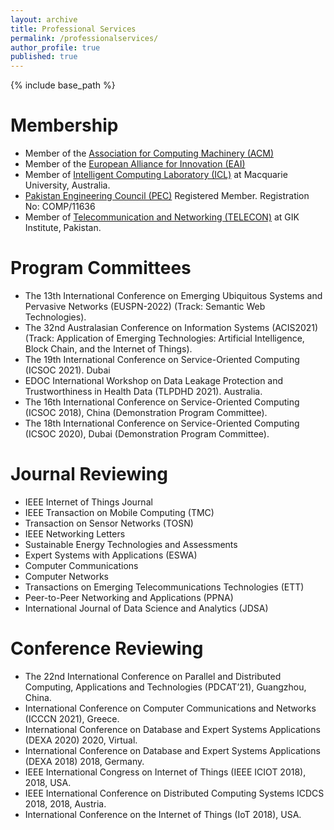 ```yaml
---
layout: archive
title: Professional Services
permalink: /professionalservices/
author_profile: true
published: true
---
```


{% include base_path %}



Membership
=====
*	Member of the <a href="https://www.acm.org/">Association for Computing Machinery (ACM)</a>
*	Member of the <a href="https://eai.eu/#!/">European Alliance for Innovation (EAI)</a>
*	Member of <a href="https://icl-mq.weebly.com/">Intelligent Computing Laboratory (ICL)</a> at Macquarie University, Australia. 
*	<a href="https://pec.org.pk/">Pakistan Engineering Council (PEC)</a> Registered Member. Registration No: COMP/11636
*	Member of <a href="https://giki.edu.pk/rd/rd-fcs/telecon/">Telecommunication and Networking (TELECON)</a>  at GIK Institute, Pakistan.

Program Committees
====
*	The 13th International Conference on Emerging Ubiquitous Systems and Pervasive Networks (EUSPN-2022) (Track: Semantic Web Technologies).
*	The 32nd Australasian Conference on Information Systems (ACIS2021) (Track: Application of Emerging Technologies: Artificial Intelligence, Block Chain, and the Internet of Things).
*	The 19th International Conference on Service-Oriented Computing (ICSOC 2021). Dubai
*	EDOC International Workshop on Data Leakage Protection and Trustworthiness in Health Data (TLPDHD 2021). Australia.
*	The 16th International Conference on Service-Oriented Computing (ICSOC 2018), China (Demonstration Program Committee).
*	The 18th International Conference on Service-Oriented Computing (ICSOC 2020), Dubai (Demonstration Program Committee).

Journal Reviewing
======
*	IEEE Internet of Things Journal
*	IEEE Transaction on Mobile Computing (TMC)
*	Transaction on Sensor Networks (TOSN)
*	IEEE Networking Letters
*	Sustainable Energy Technologies and Assessments
*	Expert Systems with Applications (ESWA)
*	Computer Communications
*	Computer Networks
*	Transactions on Emerging Telecommunications Technologies (ETT)
*	Peer-to-Peer Networking and Applications (PPNA)
*	International Journal of Data Science and Analytics (JDSA)

Conference Reviewing
====
*	The 22nd International Conference on Parallel and Distributed Computing, Applications and Technologies (PDCAT’21), Guangzhou, China.
*	International Conference on Computer Communications and Networks (ICCCN 2021), Greece.
*	International Conference on Database and Expert Systems Applications (DEXA 2020) 2020, Virtual.
*	International Conference on Database and Expert Systems Applications (DEXA 2018) 2018, Germany. 
*	IEEE International Congress on Internet of Things (IEEE ICIOT 2018), 2018, USA.
*	IEEE International Conference on Distributed Computing Systems ICDCS 2018, 2018, Austria.
*	International Conference on the Internet of Things (IoT 2018), USA.
